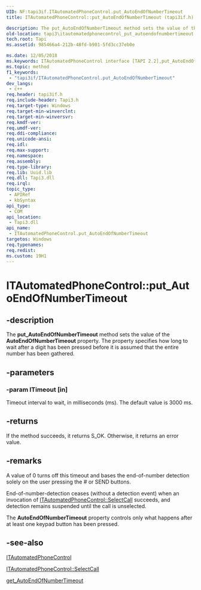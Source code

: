 ```yaml
---
UID: NF:tapi3if.ITAutomatedPhoneControl.put_AutoEndOfNumberTimeout
title: ITAutomatedPhoneControl::put_AutoEndOfNumberTimeout (tapi3if.h)

description: The put_AutoEndOfNumberTimeout method sets the value of the AutoEndOfNumberTimeout property. The property specifies how long to wait after a digit has been pressed before it is assumed that the entire number has been gathered.
old-location: tapi3\itautomatedphonecontrol_put_autoendofnumbertimeout.htm
tech.root: Tapi
ms.assetid: 985466a4-212b-48fd-b901-5fd3cc37eb0e

ms.date: 12/05/2018
ms.keywords: ITAutomatedPhoneControl interface [TAPI 2.2],put_AutoEndOfNumberTimeout method, ITAutomatedPhoneControl.put_AutoEndOfNumberTimeout, ITAutomatedPhoneControl::put_AutoEndOfNumberTimeout, _tapi3_itautomatedphonecontrol_put_autoendofnumbertimeout, put_AutoEndOfNumberTimeout, put_AutoEndOfNumberTimeout method [TAPI 2.2], put_AutoEndOfNumberTimeout method [TAPI 2.2],ITAutomatedPhoneControl interface, tapi3.itautomatedphonecontrol_put_autoendofnumbertimeout, tapi3if/ITAutomatedPhoneControl::put_AutoEndOfNumberTimeout
ms.topic: method
f1_keywords: 
 - "tapi3if/ITAutomatedPhoneControl.put_AutoEndOfNumberTimeout"
dev_langs:
 - c++
req.header: tapi3if.h
req.include-header: Tapi3.h
req.target-type: Windows
req.target-min-winverclnt: 
req.target-min-winversvr: 
req.kmdf-ver: 
req.umdf-ver: 
req.ddi-compliance: 
req.unicode-ansi: 
req.idl: 
req.max-support: 
req.namespace: 
req.assembly: 
req.type-library: 
req.lib: Uuid.lib
req.dll: Tapi3.dll
req.irql: 
topic_type:
 - APIRef
 - kbSyntax
api_type:
 - COM
api_location:
 - Tapi3.dll
api_name:
 - ITAutomatedPhoneControl.put_AutoEndOfNumberTimeout
targetos: Windows
req.typenames: 
req.redist: 
ms.custom: 19H1
---
```


# ITAutomatedPhoneControl::put_AutoEndOfNumberTimeout


## -description


The 
<b>put_AutoEndOfNumberTimeout</b> method sets the value of the <b>AutoEndOfNumberTimeout</b> property. The property specifies how long to wait after a digit has been pressed before it is assumed that the entire number has been gathered.


## -parameters




### -param lTimeout [in]

Timeout interval to wait, in milliseconds (ms). The default value is 3000 ms.


## -returns



If the method succeeds, it returns S_OK. Otherwise, it returns an error value.




## -remarks



A value of 0 turns off this timeout and bases the end-of-number detection solely on the user pressing the # or SEND buttons.

End-of-number-detection ceases (without a detection event) when an invocation of 
<a href="https://docs.microsoft.com/windows/desktop/api/tapi3if/nf-tapi3if-itautomatedphonecontrol-selectcall">ITAutomatedPhoneControl::SelectCall</a> succeeds, and detection remains suspended until the call is unselected.

The <b>AutoEndOfNumberTimeout</b> property controls only what happens after at least one keypad button has been pressed.




## -see-also




<a href="https://docs.microsoft.com/windows/desktop/api/tapi3if/nn-tapi3if-itautomatedphonecontrol">ITAutomatedPhoneControl</a>



<a href="https://docs.microsoft.com/windows/desktop/api/tapi3if/nf-tapi3if-itautomatedphonecontrol-selectcall">ITAutomatedPhoneControl::SelectCall</a>



<a href="https://docs.microsoft.com/windows/desktop/api/tapi3if/nf-tapi3if-itautomatedphonecontrol-get_autoendofnumbertimeout">get_AutoEndOfNumberTimeout</a>
 

 

